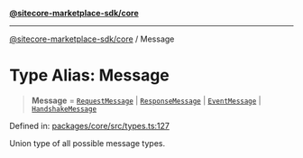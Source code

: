 [**@sitecore-marketplace-sdk/core**](../README.md)

***

[@sitecore-marketplace-sdk/core](../README.md) / Message

# Type Alias: Message

> **Message** = [`RequestMessage`](../interfaces/RequestMessage.md) \| [`ResponseMessage`](../interfaces/ResponseMessage.md) \| [`EventMessage`](../interfaces/EventMessage.md) \| [`HandshakeMessage`](../interfaces/HandshakeMessage.md)

Defined in: [packages/core/src/types.ts:127](https://github.com/Sitecore/marketplace-sdk/blob/main/packages/core/src/types.ts#L127)

Union type of all possible message types.
